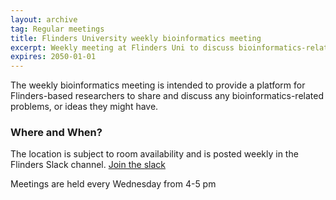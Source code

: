 ```yaml
---
layout: archive
tag: Regular meetings
title: Flinders University weekly bioinformatics meeting
excerpt: Weekly meeting at Flinders Uni to discuss bioinformatics-related problems/ideas
expires: 2050-01-01
---
```


The weekly bioinformatics meeting is intended to provide a platform for Flinders-based researchers to share and 
discuss any bioinformatics-related problems, or ideas they might have. 

### Where and When?

The location is subject to room availability and is posted weekly in the Flinders Slack channel. 
[Join the slack](/follow-us/)

Meetings are held every Wednesday from 4-5 pm
